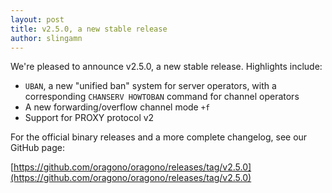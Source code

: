 ```yaml
---
layout: post
title: v2.5.0, a new stable release
author: slingamn
---
```

We're pleased to announce v2.5.0, a new stable release. Highlights include:

* `UBAN`, a new "unified ban" system for server operators, with a corresponding `CHANSERV HOWTOBAN` command for channel operators
* A new forwarding/overflow channel mode `+f`
* Support for PROXY protocol v2

For the official binary releases and a more complete changelog, see our GitHub page:

[https://github.com/oragono/oragono/releases/tag/v2.5.0](https://github.com/oragono/oragono/releases/tag/v2.5.0)
